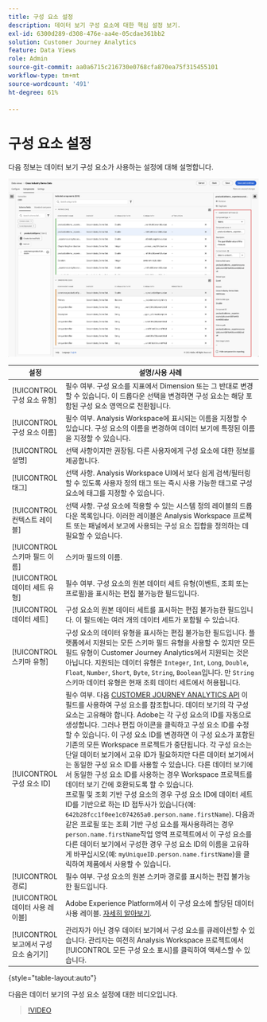 ```yaml
---
title: 구성 요소 설정
description: 데이터 보기 구성 요소에 대한 핵심 설정 보기.
exl-id: 6300d289-d308-476e-aa4e-05cdae361bb2
solution: Customer Journey Analytics
feature: Data Views
role: Admin
source-git-commit: aa0a6715c216730e0768cfa870ea75f315455101
workflow-type: tm+mt
source-wordcount: '491'
ht-degree: 61%

---
```


# 구성 요소 설정

다음 정보는 데이터 보기 구성 요소가 사용하는 설정에 대해 설명합니다.

![이 섹션에 설명된 구성 요소 설정](../assets/component-settings.png)

| 설정 | 설명/사용 사례 |
| --- | --- |
| [!UICONTROL 구성 요소 유형] | 필수 여부. 구성 요소를 지표에서 Dimension 또는 그 반대로 변경할 수 있습니다. 이 드롭다운 선택을 변경하면 구성 요소는 해당 포함된 구성 요소 영역으로 전환됩니다. |
| [!UICONTROL 구성 요소 이름] | 필수 여부. Analysis Workspace에 표시되는 이름을 지정할 수 있습니다. 구성 요소의 이름을 변경하여 데이터 보기에 특정된 이름을 지정할 수 있습니다. |
| [!UICONTROL 설명] | 선택 사항이지만 권장됨. 다른 사용자에게 구성 요소에 대한 정보를 제공합니다. |
| [!UICONTROL 태그] | 선택 사항. Analysis Workspace UI에서 보다 쉽게 검색/필터링할 수 있도록 사용자 정의 태그 또는 즉시 사용 가능한 태그로 구성 요소에 태그를 지정할 수 있습니다. |
| [!UICONTROL 컨텍스트 레이블] | 선택 사항. 구성 요소에 적용할 수 있는 시스템 정의 레이블의 드롭다운 목록입니다. 이러한 레이블은 Analysis Workspace 프로젝트 또는 패널에서 보고에 사용되는 구성 요소 집합을 정의하는 데 필요할 수 있습니다. |
| [!UICONTROL 스키마 필드 이름] | 스키마 필드의 이름. |
| [!UICONTROL 데이터 세트 유형] | 필수 여부. 구성 요소의 원본 데이터 세트 유형(이벤트, 조회 또는 프로필)을 표시하는 편집 불가능한 필드입니다. |
| [!UICONTROL 데이터 세트] | 구성 요소의 원본 데이터 세트를 표시하는 편집 불가능한 필드입니다. 이 필드에는 여러 개의 데이터 세트가 포함될 수 있습니다. |
| [!UICONTROL 스키마 유형] | 구성 요소의 데이터 유형을 표시하는 편집 불가능한 필드입니다. 플랫폼에서 지원되는 모든 스키마 필드 유형을 사용할 수 있지만 모든 필드 유형이 Customer Journey Analytics에서 지원되는 것은 아닙니다. 지원되는 데이터 유형은 `Integer`, `Int`, `Long`, `Double`, `Float`, `Number`, `Short`, `Byte`, `String`, `Boolean`입니다. 만 `String` 스키마 데이터 유형은 현재 조회 데이터 세트에서 허용됩니다. |
| [!UICONTROL 구성 요소 ID] | 필수 여부. 다음 [CUSTOMER JOURNEY ANALYTICS API](https://adobe.io/cja-apis/docs) 이 필드를 사용하여 구성 요소를 참조합니다. 데이터 보기의 각 구성 요소는 고유해야 합니다. Adobe는 각 구성 요소의 ID를 자동으로 생성합니다. 그러나 편집 아이콘을 클릭하고 구성 요소 ID를 수정할 수 있습니다. 이 구성 요소 ID를 변경하면 이 구성 요소가 포함된 기존의 모든 Workspace 프로젝트가 중단됩니다. 각 구성 요소는 단일 데이터 보기에서 고유 ID가 필요하지만 다른 데이터 보기에서는 동일한 구성 요소 ID를 사용할 수 있습니다. 다른 데이터 보기에서 동일한 구성 요소 ID를 사용하는 경우 Workspace 프로젝트를 데이터 보기 간에 호환되도록 할 수 있습니다. <br/>프로필 및 조회 기반 구성 요소의 경우 구성 요소 ID에 데이터 세트 ID를 기반으로 하는 ID 접두사가 있습니다(예: `642b28fcc1f0ee1c074265a0.person.name.firstName`). 다음과 같은 프로필 또는 조회 기반 구성 요소를 재사용하려는 경우 `person.name.firstName`작업 영역 프로젝트에서 이 구성 요소를 다른 데이터 보기에서 구성한 경우 구성 요소 ID의 이름을 고유하게 바꾸십시오(예: `myUniqueID.person.name.firstName`)을 클릭하여 제품에서 사용할 수 있습니다. |
| [!UICONTROL 경로] | 필수 여부. 구성 요소의 원본 스키마 경로를 표시하는 편집 불가능한 필드입니다. |
| [!UICONTROL 데이터 사용 레이블] | Adobe Experience Platform에서 이 구성 요소에 할당된 데이터 사용 레이블. [자세히 알아보기](/help/data-views/data-governance.md). |
| [!UICONTROL 보고에서 구성 요소 숨기기] | 관리자가 아닌 경우 데이터 보기에서 구성 요소를 큐레이션할 수 있습니다. 관리자는 여전히 Analysis Workspace 프로젝트에서 [!UICONTROL 모든 구성 요소 표시]를 클릭하여 액세스할 수 있습니다. |

{style="table-layout:auto"}

다음은 데이터 보기의 구성 요소 설정에 대한 비디오입니다.

>[!VIDEO](https://video.tv.adobe.com/v/333112/?quality=12)
